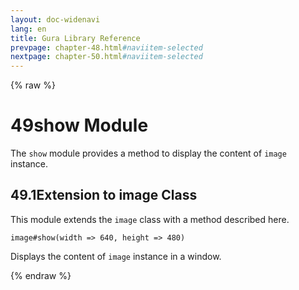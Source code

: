 ```yaml
---
layout: doc-widenavi
lang: en
title: Gura Library Reference
prevpage: chapter-48.html#naviitem-selected
nextpage: chapter-50.html#naviitem-selected
---
```

{% raw %}
<h1><span class="caption-index-1">49</span>show Module</h1>
<p>
The <code class="highlighter-rouge">show</code> module provides a method to display the content of <code class="highlighter-rouge">image</code> instance.
</p>
<h2><span class="caption-index-2">49.1</span><a name="anchor-49-1"></a>Extension to image Class</h2>
<p>
This module extends the <code class="highlighter-rouge">image</code> class with a method described here.
</p>
<div class="mb-2"><code>image#show(width =&gt; 640, height =&gt; 480)</code></div>
<div class="mb-2 ml-4">
<p>
Displays the content of <code class="highlighter-rouge">image</code> instance in a window.
</p>
</div>
{% endraw %}
